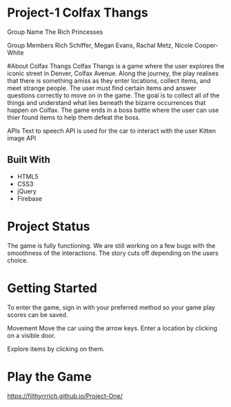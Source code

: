 # Project-1 Colfax Thangs

Group Name 
The Rich Princesses

Group Members
Rich Schiffer, Megan Evans, Rachal Metz, Nicole Cooper-White

#About Colfax Thangs
Colfax Thangs is a game where the user explores the iconic street in Denver, Colfax Avenue. Along the journey, the play realises that there is something amiss as they enter locations, collect items, and meet strange people. The user must find certain items and answer questions correctly to move on in the game. The goal is to collect all of the things and understand what lies beneath the bizarre occurrences that happen on Colfax.
The game ends in a boss battle where the user can use thier found items to help them defeat the boss.

APIs
Text to speech API is used for the car to interact with the user
Kitten image API

## Built With
* HTML5
* CSS3
* jQuery
* Firebase

# Project Status
The game is fully functioning. 
We are still working on a few bugs with the smoothness of the interactions. The story cuts off depending on the users choice. 

# Getting Started

To enter the game, sign in with your preferred method so your game play scores can be saved.

Movement
Move the car using the arrow keys.
Enter a location by clicking on a visible door.

Explore items by clicking on them.

# Play the Game
https://filthyrrrich.github.io/Project-One/

